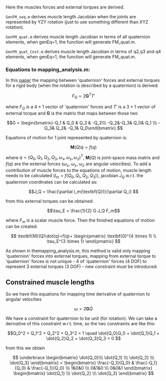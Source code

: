 Here the muscles forces and external torques are derived.

`GenFM_seq.m` derives muscle length Jacobian when the joints are represented by YZY rotation (just to use something different than XYZ rotation).

`GenFM_quat.m` derives muscle length Jacobian in terms of all quaternion elements, when genEq=1, the function will generate FM_quat.m.

`GenFM_quat_Cnst.m` derives muscle length Jacobian in terms of q2,q3 and q4 elements, when genEq=1, the function will generate FM_quat.m.

### Equations to mapping_analysis.m:

In this [paper](https://arxiv.org/abs/0811.2889) the mapping between 'quaternion' forces and external torques for a rigid body (when the rotation is described by a quaternion) is derived:

$$\textit{F}_Q = 2\textbf{G}^TT'$$

where $\textit{F}_Q$ is a $4 \times 1$ vector of 'quaternion' forces and $T'$ is a $3 \times 1$ vector of external torque and $\textbf{G}$ is the matrix that maps between those two

$$G = \begin{bmatrix}-Q_1 & Q_0 & Q_3 & -Q_2\\\ -Q_2&-Q_3& Q_0& Q_1 \\\ -Q_3& Q_2& -Q_1& Q_0\end{bmatrix}.$$

Equations of motion for 1 joint represented by quaternion is:

$$\textbf{M}(Q)\dot{q}=f(q)$$

where $q = (Q_0,Q_1,Q_2,Q_3,\omega_x,\omega_y,\omega_z)^T$, $\textbf{M}(Q)$ is joint-space mass matrix and $f(q)$ are the external forces ($\omega_x$, $\omega_y$, $\omega_z$ are angular velocities).
To add a contribution of muscle forces to the equations of motion, muscle length needs to be calculated ($l_m = f(Q_0,Q_1,Q_2,Q_3)$), jacobian $J_Q$ w.r.t. the quaternion coordinates can be calculated as:

$$J_Q = \frac{\partial l_m(\textbf{Q})}{\partial Q_i} $$

from this external torques can be obtained:

$$\tau_E = \frac{1}{2} G J_Q F_m$$

where $F_m$ is a scalar muscle force. Then the finished equations of motion can be created:

$$
\textbf{M}(Q)\dot{q}=f(q)+
\begin{pmatrix}
\textbf{0}^{4 \times 1} \\
\tau_E^{3 \times 1}
\end{pmatrix}
$$

As shown in themapping_analysis.m, this method is valid only mapping 'quaternion' forces into external torques, mapping from external torque to 'quaternion' forces is not unique - 4 of 'quaternion' forces (4 DOF) to represent 3 external torques (3 DOF) - new constraint must be introduced:

## Constrained muscle lengths
So we have this equations for mapping time derivative of quaternion to angular velocities

$$\omega = 2\textbf{G} \dot{Q}$$

We have a constraint for quaternion to be unit (for rotation). We can take a derivative of this constraint w.r.t. time, so the two constraints are like this:

$$Q_0^2 + Q_1^2 + Q_2^2 + Q_3^2 = 1 \quad \dot{Q_0}Q_0 + \dot{Q_1}Q_1 + \dot{Q_2}Q_2 + \dot{Q_3}Q_3 = 0 $$

from this we obtain

$$
\underbrace
\begin{bmatrix} \dot{Q_0}\\\ \dot{Q_1} \\\ \dot{Q_2} \\\ \dot{Q_3} \end{bmatrix} = 
\begin{bmatrix} \frac{-Q_1}{Q_0} & \frac{-Q_1}{Q_0} & \frac{-Q_1}{Q_0} \\\ 1&0&0 \\\ 0&1&0 \\\ 0&0&1 \end{bmatrix}
\begin{bmatrix}  \dot{Q_1} \\\ \dot{Q_2} \\\ \dot{Q_3} \end{bmatrix}
$$


